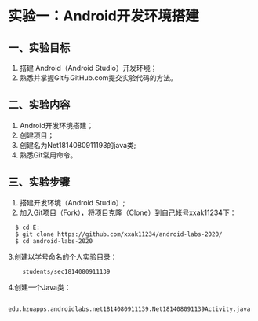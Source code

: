 # 实验一：Android开发环境搭建

## 一、实验目标

1. 搭建 Android（Android Studio）开发环境；
2. 熟悉并掌握Git与GitHub.com提交实验代码的方法。

## 二、实验内容

1. Android开发环境搭建；
2. 创建项目；
3. 创建名为Net1814080911193的java类;
4. 熟悉Git常用命令。

## 三、实验步骤

1. 搭建开发环境（Android Studio）;
2. 加入Git项目（Fork），将项目克隆（Clone）到自己帐号xxak11234下：

 ```
   $ cd E:
   $ git clone https://github.com/xxak11234/android-labs-2020/
   $ cd android-labs-2020 
 ```
   
3.创建以学号命名的个人实验目录： 

   ```
       students/sec1814080911139 
   ```

4.创建一个Java类：
```
   edu.hzuapps.androidlabs.net1814080911139.Net181408091139Activity.java
   

